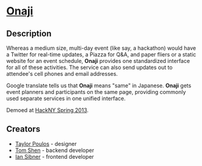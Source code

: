 # [Onaji](http://onaji.herokuapp.com/)

## Description
Whereas a medium size, multi-day event (like say, a hackathon) would have a Twitter for real-time updates, a Piazza for Q&A, and paper fliers or a static website for an event schedule, **Onaji** provides one standardized interface for all of these activities. The service can also send updates out to attendee's cell phones and email addresses.

Google translate tells us that **Onaji** means "same" in Japanese. **Onaji** gets event planners and participants on the same page, providing commonly used separate services in one unified interface.

Demoed at [HackNY Spring 2013](https://www.hackerleague.org/hackathons/spring-2013-hackny-student-hackathon).

## Creators
* [Taylor Poulos](http://www.tpoulos.me) - designer
* [Tom Shen](http://www.tomshen.me) - backend developer
* [Ian Sibner](http://www.isibner.me) - frontend developer

